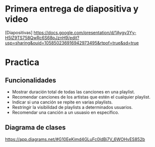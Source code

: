 # Primera entrega de diapositiva y video
[Diapositivas] https://docs.google.com/presentation/d/1Aygv3Yy-H5lZ9TS758QwRc6S68pJznH9/edit?usp=sharing&ouid=105850236916942973495&rtpof=true&sd=true

# Practica

## Funcionalidades
- Mostrar duración total de todas las canciones en una playlist.
- Recomendar canciones de los artistas que estén el cualquier playlist.
- Indicar si una canción se repite en varias playlists.
- Restringir la visibilidad de playlists a determinados usuarios.
- Recomendar una canción a un usuasio en específico.

## Diagrama de clases
https://app.diagrams.net/#G10EeKimd4GLuFc0ldBi7V_6WOHvES852b
